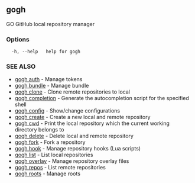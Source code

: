 ## gogh

GO GitHub local repository manager

### Options

```
  -h, --help   help for gogh
```

### SEE ALSO

* [gogh auth](gogh_auth.md)	 - Manage tokens
* [gogh bundle](gogh_bundle.md)	 - Manage bundle
* [gogh clone](gogh_clone.md)	 - Clone remote repositories to local
* [gogh completion](gogh_completion.md)	 - Generate the autocompletion script for the specified shell
* [gogh config](gogh_config.md)	 - Show/change configurations
* [gogh create](gogh_create.md)	 - Create a new local and remote repository
* [gogh cwd](gogh_cwd.md)	 - Print the local repository which the current working directory belongs to
* [gogh delete](gogh_delete.md)	 - Delete local and remote repository
* [gogh fork](gogh_fork.md)	 - Fork a repository
* [gogh hook](gogh_hook.md)	 - Manage repository hooks (Lua scripts)
* [gogh list](gogh_list.md)	 - List local repositories
* [gogh overlay](gogh_overlay.md)	 - Manage repository overlay files
* [gogh repos](gogh_repos.md)	 - List remote repositories
* [gogh roots](gogh_roots.md)	 - Manage roots

